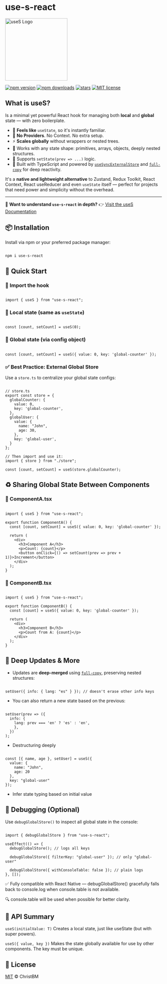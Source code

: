 # use-s-react

<p align="left">
  <img src="https://use-s-react.christbm.dev/logo.png" width="200" alt="useS Logo" />
</p>

[![npm version](https://img.shields.io/npm/v/use-s-react?color=blue)](https://www.npmjs.com/package/use-s-react)
[![npm downloads](https://img.shields.io/npm/dm/use-s-react.svg)](https://www.npmjs.com/package/use-s-react)
[![stars](https://badgen.net/github/stars/ChristBM/use-s)](https://github.com/starts/ChristBM/use-s)
[![MIT license](https://img.shields.io/npm/l/use-s-react.svg)](./LICENSE)

## What is useS?

Is a minimal yet powerful React hook for managing both **local** and **global** state — with zero boilerplate.

- 🧠 **Feels like** `useState`, so it's instantly familiar.
- 🚫 **No Providers**. No Context. No extra setup.
- ⚡ **Scales globally** without wrappers or nested trees.
- 🧩 Works with any state shape: primitives, arrays, objects, deeply nested structures.
- 🔁 Supports `setState(prev => ...)` logic.
- 🧼 Built with TypeScript and powered by [`useSyncExternalStore`](https://react.dev/reference/react/useSyncExternalStore) and [`full-copy`](https://www.npmjs.com/package/full-copy) for deep reactivity.

It's a **native and lightweight alternative** to Zustand, Redux Toolkit, React Context, React useReducer and even `useState` itself — perfect for projects that need power and simplicity without the overhead.

---

📘 **Want to understand `use-s-react` in depth?**
👉 [Visit the useS Documentation](https://use-s-react.christbm.dev)


## 📦 Installation

Install via npm or your preferred package manager:

```bash

npm i use-s-react

```

## 🚀 Quick Start

### 🔸 Import the hook

```tsx

import { useS } from "use-s-react";

```

### 🔸 Local state (same as `useState`)

```tsx

const [count, setCount] = useS(0);

```

### 🔸 Global state (via config object)

```tsx

const [count, setCount] = useS({ value: 0, key: 'global-counter' });

```

### ✅ Best Practice: External Global Store

Use a `store.ts` to centralize your global state configs:

```tsx

// store.ts
export const store = {
  globalCounter: {
    value: 0,
    key: 'global-counter',
  },
  globalUser: {
    value: {
      name: "John",
      age: 30,
    },
    key: 'global-user',
  }
};

// Then import and use it:
import { store } from "./store";

const [count, setCount] = useS(store.globalCounter);

```

## ♻️ Sharing Global State Between Components

### 🔸 ComponentA.tsx

```tsx

import { useS } from "use-s-react";

export function ComponentA() {
  const [count, setCount] = useS({ value: 0, key: 'global-counter' });

  return (
    <div>
      <h3>Component A</h3>
      <p>Count: {count}</p>
      <button onClick={() => setCount(prev => prev + 1)}>Increment</button>
    </div>
  );
}

```

### 🔸 ComponentB.tsx

```tsx

import { useS } from "use-s-react";

export function ComponentB() {
  const [count] = useS({ value: 0, key: 'global-counter' });

  return (
    <div>
      <h3>Component B</h3>
      <p>Count from A: {count}</p>
    </div>
  );
}

```

## 🔁 Deep Updates & More

- Updates are **deep-merged** using [`full-copy`](https://www.npmjs.com/package/full-copy), preserving nested structures:

```tsx

setUser({ info: { lang: "es" } }); // doesn't erase other info keys

```

- You can also return a new state based on the previous:

```tsx

setUser(prev => ({
  info: {
    lang: prev === 'en' ? 'es' : 'en',
    },
  })
);

```

- Destructuring deeply

```tsx

const [{ name, age }, setUser] = useS({
  value: {
    name: "John",
    age: 20
  },
  key: "global-user"
});

```

- Infer state typing based on initial value

## 🧪 Debugging (Optional)

Use `debugGlobalStore()` to inspect all global state in the console:

```tsx

import { debugGlobalStore } from "use-s-react";

useEffect(() => {
  debugGlobalStore(); // logs all keys

  debugGlobalStore({ filterKey: "global-user" }); // only "global-user"

  debugGlobalStore({ withConsoleTable: false }); // plain logs
}, []);

```

✅ Fully compatible with React Native — debugGlobalStore() gracefully falls back to console.log when console.table is not available.

🔍 console.table will be used when possible for better clarity.

## 🔧 API Summary

`useS(initialValue: T)`
Creates a local state, just like useState (but with super powers).

`useS({ value, key })`
Makes the state globally available for use by other components. The key must be unique.

## 📜 License

[MIT](./LICENSE) © ChristBM
